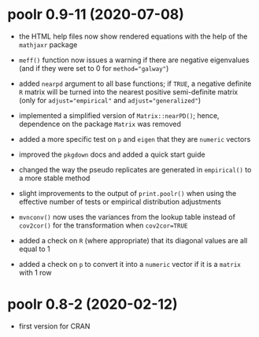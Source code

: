 # poolr 0.9-11 (2020-07-08)

- the HTML help files now show rendered equations with the help of the `mathjaxr` package

- `meff()` function now issues a warning if there are negative eigenvalues (and if they were set to 0 for `method="galway"`)

- added `nearpd` argument to all base functions; if `TRUE`, a negative definite `R` matrix will be turned into the nearest positive semi-definite matrix (only for `adjust="empirical"` and `adjust="generalized"`)

- implemented a simplified version of `Matrix::nearPD()`; hence, dependence on the package `Matrix` was removed

- added a more specific test on `p` and `eigen` that they are `numeric` vectors

- improved the `pkgdown` docs and added a quick start guide

- changed the way the pseudo replicates are generated in `empirical()` to a more stable method

- slight improvements to the output of `print.poolr()` when using the effective number of tests or empirical distribution adjustments

- `mvnconv()` now uses the variances from the lookup table instead of `cov2cor()` for the transformation when `cov2cor=TRUE`

- added a check on `R` (where appropriate) that its diagonal values are all equal to 1

- added a check on `p` to convert it into a `numeric` vector if it is a `matrix` with 1 row

# poolr 0.8-2 (2020-02-12)

- first version for CRAN
